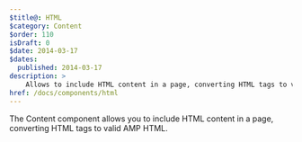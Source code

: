 ```yaml
---
$title@: HTML
$category: Content
$order: 110
isDraft: 0
$date: 2014-03-17
$dates:
  published: 2014-03-17
description: >
    Allows to include HTML content in a page, converting HTML tags to valid AMP HTML.
href: /docs/components/html
---
```

<p>The Content component allows you to include HTML content in a page, converting HTML tags to valid AMP HTML.</p>
